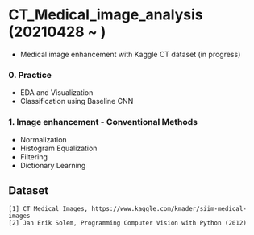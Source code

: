 # CT_Medical_image_analysis (20210428 ~ )
- Medical image enhancement with Kaggle CT dataset (in progress)

### 0. Practice
- EDA and Visualization
- Classification using Baseline CNN

### 1. Image enhancement - Conventional Methods
- Normalization
- Histogram Equalization
- Filtering
- Dictionary Learning

## Dataset
```
[1] CT Medical Images, https://www.kaggle.com/kmader/siim-medical-images
[2] Jan Erik Solem, Programming Computer Vision with Python (2012)
```
